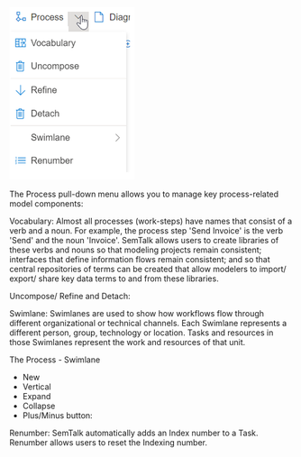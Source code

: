 
![](https://github.com/SemTalkOnline/SemTalkOnline/blob/main/images/Process_PullDown_Menu.png)

The Process pull-down menu allows you to manage key process-related model components:

Vocabulary: Almost all processes (work-steps) have names that consist of a verb and a noun. For example, the process step 'Send Invoice' is the verb 'Send' and the noun 'Invoice'. SemTalk allows users to create libraries of these verbs and nouns so that modeling projects remain consistent; interfaces that define information flows remain consistent; and so that central repositories of terms can be created that allow modelers to import/ export/ share key data terms to and from these libraries.
  
Uncompose/ Refine and Detach: 

Swimlane: Swimlanes are used to show how workflows flow through different organizational or technical channels. Each Swimlane represents a different person, group, technology or location. Tasks and resources in those Swimlanes represent the work and resources of that unit. 

The Process - Swimlane
* New
* Vertical
* Expand
* Collapse
* Plus/Minus button: 

Renumber: SemTalk automatically adds an Index number to a Task. Renumber allows users to reset the Indexing number.


